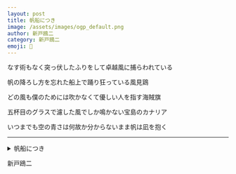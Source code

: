 ```yaml
---
layout: post
title: 帆船につき
image: /assets/images/ogp_default.png
author: 新戸鴎二
category: 新戸鴎二
emoji: 🐔
---
```


<div class="tanka-area"><div class="tanka">
<p>なす術もなく突っ伏したふりをして卓越風に捕らわれている</p>
<p>帆の降ろし方を忘れた船上で踊り狂っている風見鶏</p>
<p>どの風も僕のためには吹かなくて優しい人を指す海賊旗</p>
<p>五杯目のグラスで濾した風でしか鳴かない宝島のカナリア</p>
<p>いつまでも空の青さは何故か分からないまま帆は凪を抱く</p></div></div>

---

<details><summary>帆船につき</summary>
なす術もなく突っ伏したふりをして卓越風に捕らわれている<br />帆の降ろし方を忘れた船上で踊り狂っている風見鶏<br />どの風も僕のためには吹かなくて優しい人を指す海賊旗<br />五杯目のグラスで濾した風でしか鳴かない宝島のカナリア<br />いつまでも空の青さは何故か分からないまま帆は凪を抱く<br />
</details>

新戸鴎二
